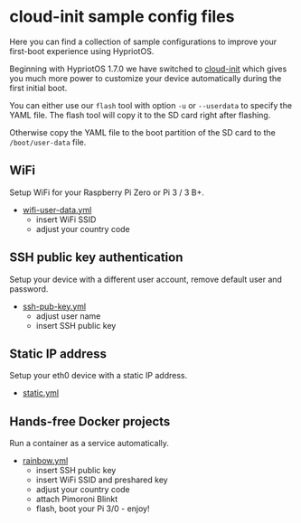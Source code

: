 # cloud-init sample config files

Here you can find a collection of sample configurations to improve your
first-boot experience using HypriotOS.

Beginning with HypriotOS 1.7.0 we have switched to [cloud-init](http://cloudinit.readthedocs.io/en/0.7.9/) which gives you much more power to customize your device automatically during the first initial boot.

You can either use our `flash` tool with option `-u` or `--userdata` to specify the YAML file. The flash tool will copy it to the SD card right after flashing.

Otherwise copy the YAML file to the boot partition of the SD card to the `/boot/user-data` file.

## WiFi

Setup WiFi for your Raspberry Pi Zero or Pi 3 / 3 B+.

* [wifi-user-data.yml](./wifi-user-data.yml)
  * insert WiFi SSID
  * adjust your country code

## SSH public key authentication

Setup your device with a different user account, remove default user and password.

* [ssh-pub-key.yml](./ssh-pub-key.yml)
  * adjust user name
  * insert SSH public key

## Static IP address

Setup your eth0 device with a static IP address.

* [static.yml](./static.yml)

## Hands-free Docker projects

Run a container as a service automatically.

* [rainbow.yml](./rainbow.yml)
  * insert SSH public key
  * insert WiFi SSID and preshared key
  * adjust your country code
  * attach Pimoroni Blinkt
  * flash, boot your Pi 3/0 - enjoy!
